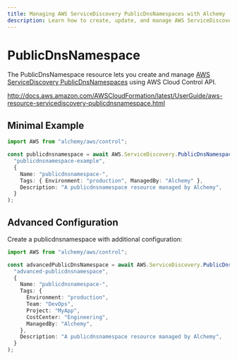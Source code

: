 ```yaml
---
title: Managing AWS ServiceDiscovery PublicDnsNamespaces with Alchemy
description: Learn how to create, update, and manage AWS ServiceDiscovery PublicDnsNamespaces using Alchemy Cloud Control.
---
```


# PublicDnsNamespace

The PublicDnsNamespace resource lets you create and manage [AWS ServiceDiscovery PublicDnsNamespaces](https://docs.aws.amazon.com/servicediscovery/latest/userguide/) using AWS Cloud Control API.

http://docs.aws.amazon.com/AWSCloudFormation/latest/UserGuide/aws-resource-servicediscovery-publicdnsnamespace.html

## Minimal Example

```ts
import AWS from "alchemy/aws/control";

const publicdnsnamespace = await AWS.ServiceDiscovery.PublicDnsNamespace(
  "publicdnsnamespace-example",
  {
    Name: "publicdnsnamespace-",
    Tags: { Environment: "production", ManagedBy: "Alchemy" },
    Description: "A publicdnsnamespace resource managed by Alchemy",
  }
);
```

## Advanced Configuration

Create a publicdnsnamespace with additional configuration:

```ts
import AWS from "alchemy/aws/control";

const advancedPublicDnsNamespace = await AWS.ServiceDiscovery.PublicDnsNamespace(
  "advanced-publicdnsnamespace",
  {
    Name: "publicdnsnamespace-",
    Tags: {
      Environment: "production",
      Team: "DevOps",
      Project: "MyApp",
      CostCenter: "Engineering",
      ManagedBy: "Alchemy",
    },
    Description: "A publicdnsnamespace resource managed by Alchemy",
  }
);
```

